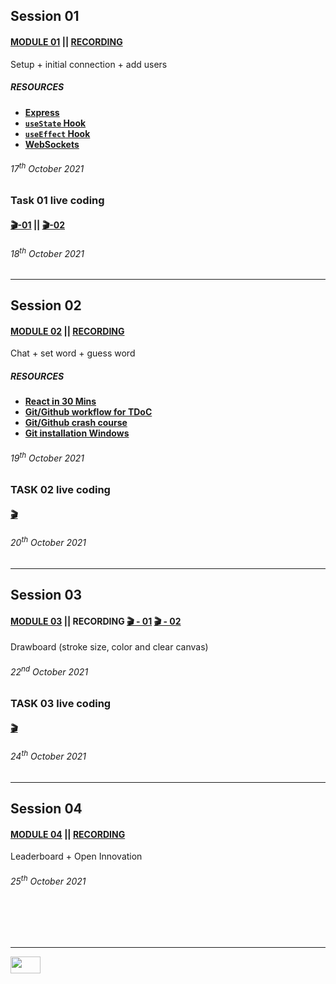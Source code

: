 ## Session 01
#### [MODULE 01](MODULE_01.md) || [RECORDING](https://drive.google.com/file/d/1kYjH6C8i0gLL-tvlEO19sit3jUgJADeY/view?usp=sharing)
Setup + initial connection + add users
##### RESOURCES

+ [**Express**](https://youtu.be/2ojkb44XObc)
+ [**`useState` Hook**](https://youtu.be/O6P86uwfdR0)
+ [**`useEffect` Hook**](https://youtu.be/0ZJgIjIuY7U)
+ [**WebSockets**](https://youtu.be/1BfCnjr_Vjg)

###### 17<sup>th</sup> October 2021

### Task 01 live coding
#### [🎬-01](https://drive.google.com/file/d/1eEXNYc6r2EDlJfJHPWPQN8NG3WV1bDeF/view?usp=sharing) || [🎬-02](https://drive.google.com/file/d/1lhyoHuxqPJUc8Hga69Qxlts6PDDMCmv6/view?usp=sharing)
###### 18<sup>th</sup> October 2021

___
## Session 02
#### [MODULE 02](MODULE_02.md) || [RECORDING](https://drive.google.com/file/d/19OIzHN0KT2rzYJS3_2gNlSmKk9ssdZ9Z/view?usp=sharing)
Chat + set word + guess word
##### RESOURCES

+ [**React in 30 Mins**](https://youtu.be/hQAHSlTtcmY)
+ [**Git/Github workflow for TDoC**](https://youtu.be/PdYCtnmxWTM)
+ [**Git/Github crash course**](https://youtu.be/p_MgO3Vyoqw)
+ [**Git installation Windows**](https://youtu.be/u4HKGWhpoCQ)

###### 19<sup>th</sup> October 2021

### TASK 02 live coding

#### [🎬](https://drive.google.com/file/d/1itBSW2OAzUJN-HVDGVsm3FUebLGc5t1o/view?usp=sharing)
###### 20<sup>th</sup> October 2021

___
## Session 03
#### [MODULE 03](MODULE_03.md) || RECORDING [🎬 - 01](https://drive.google.com/file/d/1xsNSSXa3RFE-pr2Hl-Kc6OLkvVqriH8Q/view?usp=sharing) [🎬 - 02](https://drive.google.com/file/d/1kYg6PIbFRMQZ112Ck0KI0uwatsl56i6V/view?usp=sharing)
Drawboard (stroke size, color and clear canvas)

###### 22<sup>nd</sup> October 2021

### TASK 03 live coding

#### [🎬](https://drive.google.com/file/d/1xZkh6NDP6dZX0en5hRAKA4Tex71wAxov/view?usp=sharing)
###### 24<sup>th</sup> October 2021

___
## Session 04
#### [MODULE 04](MODULE_04.md) || [RECORDING](https://drive.google.com/file/d/1xYQ47o-jwG9GYsCFJFfBv6DFXvNc1di8/view?usp=sharing)
Leaderboard + Open Innovation

###### 25<sup>th</sup> October 2021


<br><br><br>

___

<a href="https://drive.google.com/drive/folders/1t5cgmSXuiE54nZ-Qxrr2Wc0fjaikLxt-?usp=sharing" title="Sketchio Drive Folder"><img src="https://user-images.githubusercontent.com/77384412/137633724-9cbce093-113a-40a7-adef-d356be79b0ad.png" alt="" width="48" height="27"></a>
